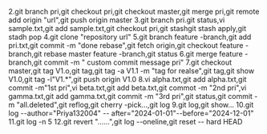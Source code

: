 2.git branch pri,git checkout pri,git checkout master,git merge pri,git remote add origin "url",git push origin master
3.git branch pri.git status,vi sample.txt,git add sample.txt,git checkout pri,git stashgit stash apply,git stadh pop
4.git clone "repository url"
5.git branch feature -branch,git add pri.txt,git commit -m "done rebase",git fetch origin,git checkout feature -branch,git rebase master feature -branch,git status
6.git merge feature -branch,git commit -m " custom commit message pri"
7.git checkout master,git tag V1.o,git tag,git tag -a V1.1 -m "tag for realse",git tag,git show V1.0,git tag -l"V1.*",git push origin V1.0
8.vi alpha.txt,git add alpha.txt,git commit -m"1st pri",vi beta.txt,git add beta.txt,git commot -m "2nd pri",vi gamma.txt,git add gamma.txt,git commit -m "3rd pri",git status,git commit -m "all.deleted",git reflog,git cherry -pick...,git log
9.git log,git show...
10.git log --author="Priya132004" -- after="2024-01-01"--before="2024-12-01"
11.git log -n 5
12.git revert "......",git log --oneline,git reset -- hard HEAD
